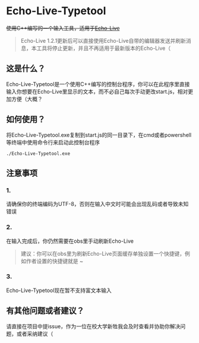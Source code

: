 # Echo-Live-Typetool

~~使用C++编写的一个输入工具，适用于[Echo-Live](https://github.com/sheep-realms/Echo-Live)~~

>Echo-Live 1.2.1更新后可以直接使用Echo-Live自带的编辑器发送并刷新消息，本工具将停止更新，并且不再适用于最新版本的Echo-Live（

## 这是什么？

Echo-Live-Typetool是一个使用C++编写的控制台程序，你可以在此程序里直接输入你想要在Echo-Live里显示的文本，而不必自己每次手动更改start.js，相对更加方便（大概？


## 如何使用？

将Echo-Live-Typetool.exe复制到start.js的同一目录下，在cmd或者powershell等终端中使用命令行来启动此控制台程序

```./Echo-Live-Typetool.exe```

## 注意事项

### **1.**

请确保你的终端编码为UTF-8，否则在输入中文时可能会出现乱码或者导致未知错误

### **2.**

在输入完成后，你仍然需要在obs里手动刷新Echo-Live

> 建议：你可以在obs里为刷新Echo-Live页面缓存单独设置一个快捷键，例如作者设置的快捷键就是 ~ 

### **3.**

Echo-Live-Typetool现在暂不支持富文本输入

## 有其他问题或者建议？

请直接在项目中提issue，作为一位在校大学新牲我会及时查看并协助你解决问题，或者采纳建议（
